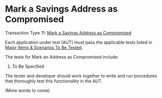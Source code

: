 # Mark a Savings Address as Compromised

 Transaction Type 11: [Mark a Savings Address as Compromised](https://github.com/mastercoin-MSC/spec#marking-a-savings-address-as-compromised)

Each application under test (AUT) must pass the applicable tests listed in [Major Items & Scenarios To Be Tested](https://github.com/marv-engine/QA/blob/master/MastercoinDistributedExchangeTestPlan.md#major-items--scenarios-to-be-tested).

The tests for Mark an Address as Compromised include:

1. To Be Specified

The tester and developer should work together to write and run procedures that thoroughly test this functionality in the AUT.

(More words to come)
